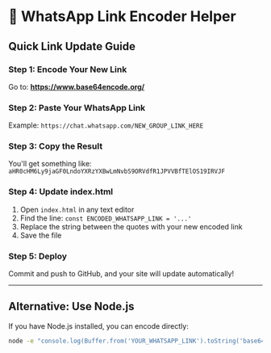 # 🔗 WhatsApp Link Encoder Helper

## Quick Link Update Guide

### Step 1: Encode Your New Link
Go to: **https://www.base64encode.org/**

### Step 2: Paste Your WhatsApp Link
Example: `https://chat.whatsapp.com/NEW_GROUP_LINK_HERE`

### Step 3: Copy the Result
You'll get something like: `aHR0cHM6Ly9jaGF0LndoYXRzYXBwLmNvbS9ORVdfR1JPVVBfTElOS19IRVJF`

### Step 4: Update index.html
1. Open `index.html` in any text editor
2. Find the line: `const ENCODED_WHATSAPP_LINK = '...'`
3. Replace the string between the quotes with your new encoded link
4. Save the file

### Step 5: Deploy
Commit and push to GitHub, and your site will update automatically!

---

## Alternative: Use Node.js
If you have Node.js installed, you can encode directly:
```bash
node -e "console.log(Buffer.from('YOUR_WHATSAPP_LINK').toString('base64'))"
```
